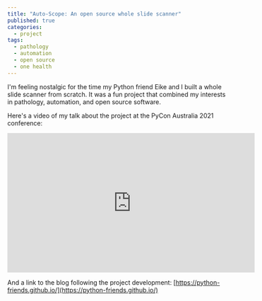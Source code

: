 ```yaml
---
title: "Auto-Scope: An open source whole slide scanner"
published: true
categories:
  - project
tags:
  - pathology
  - automation
  - open source
  - one health
---
```


I'm feeling nostalgic for the time my Python friend Eike and I built a whole slide scanner from scratch. It was a fun project that combined my interests in pathology, automation, and open source software.

Here's a video of my talk about the project at the PyCon Australia 2021 conference:

<iframe width="560" height="315" src="https://www.youtube.com/embed/vT4mhZHoHtI?si=iprfDEJXb6_eVvTJ" title="YouTube video player" frameborder="0" allow="accelerometer; autoplay; clipboard-write; encrypted-media; gyroscope; picture-in-picture; web-share" referrerpolicy="strict-origin-when-cross-origin" allowfullscreen></iframe>

And a link to the blog following the project development: [https://python-friends.github.io/](https://python-friends.github.io/)